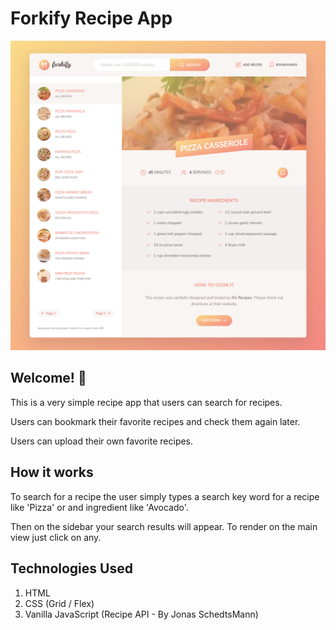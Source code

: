 # Forkify Recipe App

![Design preview for the Forkify Recipe App](./src/img/screenshot.png)

## Welcome! 👋

This is a very simple recipe app that users can search for recipes.

Users can bookmark their favorite recipes and check them again later.

Users can upload their own favorite recipes.

## How it works

To search for a recipe the user simply types a search key word for a recipe like 'Pizza' or and ingredient like 'Avocado'.

Then on the sidebar your search results will appear. To render on the main view just click on any.

## Technologies Used

1. HTML
2. CSS (Grid / Flex)
3. Vanilla JavaScript (Recipe API - By Jonas SchedtsMann)
